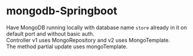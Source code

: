 # mongodb-Springboot

Have MongoDB running locally with database name `store` already in it on default port and without basic auth.  
Controller v1 uses MongoRepository and v2 uses MongoTemplate.  
The method partial update uses mongoTemplate.  